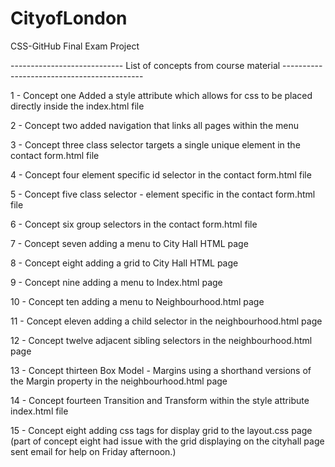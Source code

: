 # CityofLondon
CSS-GitHub Final Exam Project




---------------------------- List of concepts from course material -------------------------------------------

1 - Concept one Added a style attribute which allows for css to be placed directly inside the index.html file

2 - Concept two added navigation that links all pages within the menu

3 - Concept three class selector targets a single unique element in the contact form.html file


4 - Concept four element specific id selector in the contact form.html file

	
5 - Concept five class selector - element specific in the contact form.html file

	
6 - Concept six group selectors in the contact form.html file


7 - Concept seven adding a menu to City Hall HTML page


8 - Concept eight adding a grid to City Hall HTML page


9 - Concept nine adding a menu to Index.html page

10 - Concept ten adding a menu to Neighbourhood.html page


11 - Concept eleven adding a child selector in the neighbourhood.html page


12 - Concept twelve adjacent sibling selectors in the neighbourhood.html page

13 - Concept thirteen Box Model - Margins using a shorthand versions of the Margin property in the neighbourhood.html page

14 - Concept fourteen Transition and Transform within the style attribute index.html file

15 - Concept eight adding css tags for display grid to the layout.css page 
(part of concept eight had issue with the grid displaying on the cityhall page sent email for help on Friday afternoon.)